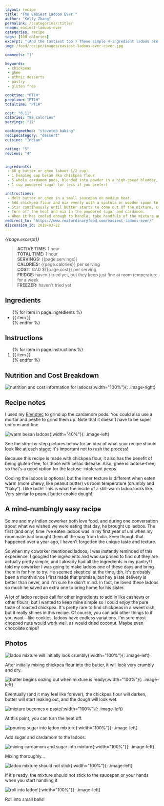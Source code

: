```yaml
---
layout: recipe
title: "The Easiest Ladoos Ever!"
author: "Kelly Zhang"
permalink: /:categories/:title/
rname: easiest-ladoos-ever
categories: recipe
tags: [100 calories]
excerpt: "(And the tastiest too!) These simple 4-ingredient ladoos are so creamy and delicious, I couldn't stop eating them even before they cooled down. Did I mention it's a one-pot recipe?!"
img: /food/recipe/images/easiest-ladoos-ever-cover.jpg

comments: "1"

keywords:
 - chickpeas
 - ghee
 - ethnic desserts
 - pastry
 - gluten free

cooktime: "PT1H"
preptime: "PT1H"
totaltime: "PT1H"

cost: "0.11"
calories: "99 calories"
servings: "12"

cookingmethod: "stovetop baking"
recipecategory: "dessert"
cuisine: "Indian"

rating: "5"
reviews: "4"


ingredients:
 - 60 g butter or ghee (about 1/2 cup)
 - 1 heaping cup besan aka chickpea flour
 - 5 whole cardamom pods, blended into powder in a high-speed blender, or 1/4 tsp cardamom powder
 - 1 cup powdered sugar (or less if you prefer)

instructions:
 - Melt butter or ghee in a small saucepan on medium heat.
 - Add chickpea flour and mix evenly with a spatula or wooden spoon to form a crumbly mixture.
 - Stir continuously until butter starts to come out of the mixture, creating a paste that resembles thick peanut butter. (You may want to turn heat to medium-low at this point, so you can be lazier and stir less often while reducing the chance of burning  it.) This step takes a looong time so don't get impatient or give up hope! Your first sign that the mixture is almost there is when it starts getting darker in places.
 - Turn off the heat and mix in the powdered sugar and cardamom.
 - When it has cooled enough to handle, take handfuls of the mixture and roll with your palms into ping pong-sized balls. Place on a piece of plastic wrap or parchment paper and let it cool before enjoying (optional).
redirect_to: "https://www.realordinaryfood.com/easiest-ladoos-ever/"
discussion_id: 2019-03-22
---
```


*{{page.excerpt}}*

> **ACTIVE TIME:** 1 hour  
> **TOTAL TIME:** 1 hour  
> **SERVINGS:** {{page.servings}}  
> **CALORIES:** {{page.calories}} per serving  
> **COST:** CAD ${{page.cost}} per serving  
> **FRIDGE:** haven't tried yet, but they keep just fine at room temperature for a week  
> **FREEZER:** haven't tried yet

## Ingredients

<ul>
  {% for item in page.ingredients %}
    <li>{{ item }}</li>
  {% endfor %}
</ul>

## Instructions

<ol>
  {% for item in page.instructions %}
    <li>{{ item }}</li>
  {% endfor %}
</ol>


## Nutrition and Cost Breakdown

![nutrition and cost information for ladoos](/food/recipe/images/easiest-ladoos-ever-nutrition.jpg){:width="100%"}{: .image-right}

## Recipe notes

I used my [Blendtec](https://amzn.to/2FrvF89) to grind up the cardamom pods. You could also use a mortar and pestle to grind them up. Note that it doesn't have to be super uniform and fine.

![warm besan ladoos](/food/recipe/images/easiest-ladoos-ever.jpg){:width="40%"}{: .image-left}

See the step-by-step pictures below for an idea of what your recipe should look like at each stage; it's important not to rush the process!

Because this recipe is made with chickpea flour, it also has the benefit of being gluten-free, for those with celiac disease. Also, ghee is lactose-free, so that's a good option for the lactose-intolerant peeps.

Cooling the ladoos is optional, but the inner texture is different when eaten warm (more chewy, like peanut butter) vs room temperature (crumbly and "flaky"). I like both! This is what the inside of a still-warm ladoo looks like. Very similar to peanut butter cookie dough!

## A mind-numbingly easy recipe

So me and my Indian coworker both love food, and during one conversation about what we wished we were eating that day, he brought up ladoos. The first (and only) time I've eaten ladoos was in my first year of uni when my roommate had brought them all the way from India. Even though that happened over a year ago, I haven't forgotten the unique taste and texture.

So when my coworker mentioned ladoos, I was instantly reminded of this experience. I googled the ingredients and was surprised to find out they are actually pretty simple, and I already had all the ingredients in my pantry! I told my coworker I was going to make ladoos one of these days and bring them in for him to try. He seemed skeptical at the time, tbh. It's probably been a month since I first made that promise, but hey a late delivery is better than never, and I'm sure he didn't mind. In fact, he loved these ladoos so much he saved an extra one to bring home for his sister.

A lot of ladoo recipes call for other ingredients to add in like cashews or other flours, but I wanted to keep mine simple so I could enjoy the pure taste of roasted chickpea. It's pretty rare to find chickpeas in a sweet dish, but it really shines in this recipe. Of course, you can add other things to if you want—like cookies, ladoos have endless variations. I'm sure most chopped nuts would work well, as would dried coconut. Maybe even chocolate chips?

## Photos

![ladoo mixture will initially look crumbly](/food/recipe/images/easiest-ladoos-ever-1.jpg){:width="100%"}{: .image-left}

After initially mixing chickpea flour into the butter, it will look very crumbly and dry.

![butter begins oozing out when mixture is ready](/food/recipe/images/easiest-ladoos-ever-2.jpg){:width="100%"}{: .image-left}

Eventually (and it may feel like forever), the chickpea flour will darken, butter will start leaking out, and the dough will look wet.

![mixture becomes a paste](/food/recipe/images/easiest-ladoos-ever-3.jpg){:width="100%"}{: .image-left}

At this point, you can turn the heat off.

![pouring sugar into ladoo mixture](/food/recipe/images/easiest-ladoos-ever-4.jpg){:width="100%"}{: .image-left}

Add sugar and cardamom to the ladoos.

![mixing cardamom and sugar into mixture](/food/recipe/images/easiest-ladoos-ever-5.jpg){:width="100%"}{: .image-left}

Mixing thoroughly...

![ladoo mixture should not stick](/food/recipe/images/easiest-ladoos-ever-6.jpg){:width="100%"}{: .image-left}

If it's ready, the mixture should not stick to the saucepan or your hands when you start handling it.

![roll into ladoo!](/food/recipe/images/easiest-ladoos-ever-7.jpg){:width="100%"}{: .image-left}

Roll into small balls!
